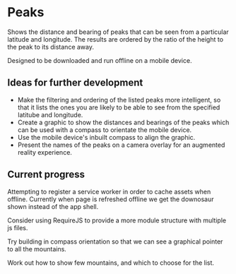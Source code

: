 Peaks
=====

Shows the distance and bearing of peaks that can be seen from a particular latitude and longitude. The results are ordered by the ratio of the height to the peak to its distance away.

Designed to be downloaded and run offline on a mobile device.

Ideas for further development
-----------------------------

- Make the filtering and ordering of the listed peaks more intelligent, so that it lists the ones you are likely to be able to see from the specified latitube and longitude.
- Create a graphic to show the distances and bearings of the peaks which can be used with a compass to orientate the mobile device.
- Use the mobile device's inbuilt compass to align the graphic.
- Present the names of the peaks on a camera overlay for an augmented reality experience.

Current progress
----------------

Attempting to register a service worker in order to cache assets when offline. Currently when
page is refreshed offline we get the downosaur shown instead of the app shell.

Consider using RequireJS to provide a more module structure with multiple js files.

Try building in compass orientation so that we can see a graphical pointer to all
the mountains.

Work out how to show few mountains, and which to choose for the list.
